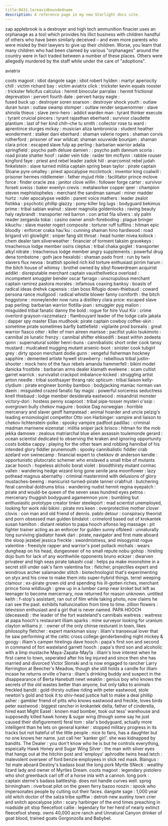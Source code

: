 ```yaml
---
title:0431.loreavidboundedname
description: A reference page in my new Starlight docs site.
---
```

zap applebrook is a destroyer and high tech ammunition finacier
uses an orphanage as a tool which provides his illict business with children
handful of others who have been similarly deceived – 
and even more parents who were misled by their lawyers to give up their children. 
Worse, you learn that many children who had been claimed by various "orphanages" around the country were in fact traded between a number of these places. 
Others were allegedly murdered by the staff while under the care of "adoptions". 



aviatrix


coots magoot : idiot
dangote sage : idiot
robert hylden : martyr
aperiocity chill : victim
richard bay : victim
aviatrix click : trickster 
kevin equals rooster : trickster
felicifus calculus : hermit
binocular parralax : hermit
frictional deprevation : pervert
fourth date : pervert
harpy eagle :   
fused buck up : destroyer
soren soarson : destroyer
shock youth : outlaw
duran turan : outlaw
swamp stomper : outlaw
render sequenomner : slave
shinola thieus : slave
zero-hero : addict
warden man : tyrant
thinker execute : tyrant
cruicial pincers : tyrant 
rajasthan eberhard : survivor
claudette plantium : last of her kind
chih-che tu smith : collector
rose tu ward : aprentince
sturges mckay : musician
aliza lambronicia : student
heather wonderment : stalker
dani eberhard : shaman
valerie rogers : shaman
corvis rutherford : prisoner of war
wildcat: shaman
xouvwide bounjam : shaman
clara price : escaped slave
fulp ap perling : barbarian warrior
adalia springfield : psycho path
deluxe damien : : psycho path
dannum scoria : road pirate
shatter hoof : raider
vein tide : raider
tim mcflynn : rabble rouser
kingford faye : priest and rebel leader
zadok hill : anarcomist rebel
judah finkelstein : slave turned militia captain
spring bean taylor : pirate captain Sloane
pyre omalley : priest
apocalypse mcclintock : inventor
king coalwill : prisoner
hermes riddlemeier : father
myjud rhile : facilitator
prince mclove force : finder
oracle zea : janitor
clove willin : follower
forge carter : survivor
forseti sveiss : baker
evenlyn crevis : metalworker
copper qeer : champion
steven mephistopheles : merchant
the sandman samuel : miner
madder hurtz : ruler
apocalypse veddin : parent
voice mathers : leader
zealot fistikka : psychotic
phillip glazzy : pony-killer 
big lugs : bodyguard
bekimus prime : tribal
sabian walnut : slaver
magnolia goldenlocks : raving beauty
haly raybrandt : transporter
red barron : con artist 
fila silvers : sly palm reader 
zerganda tokai : casino owner
anish-foreboding : plague bringer
kikuchu : slave master 
rogert composite : torturer
ruff tufflins : hitman
epic bloodly : enforcer
craka hau'ku : cunning shaman
hino hardwood : road brigand
viri glowlight : sniper
fang slit throat : head hunter
nivea kollock : chem dealer
tam silverweather : financier of torment 
taksim gravekeys : treacherous lodge member
osiris cleptus : tribal
chaka goglet :  transporter
alkyl nitrate : treacherous lodge member
angry supplements : powerful drug
dena tombstone : goth
jace hexalobi :  shaman
pado front : run by twin slavers
flux nevoa : brattish spoiled rich kid torture enthusiast
pirrim harum : the bitch
house of whimsy : brothel owned by sibyl flowerdream
acquirist addikt : disreputable merchant captain
vauxthellvetica overload : incompetent smuggler
bender oscar farrago : unscrupulous merchant captain
ramirez pastora morales : infamous
coaxing banksy : boasts of radical ideas
drehvk capensis : clan boss Rifugio
down-thiebaud : coward persona
rance mullgood : radical whistle blower
fanny cornforth : the bitch 
hoggstone : moneylender now runs a distillery
clara price: escaped slave
pap perling: barbarian warrior
flotilla-joan :  smuggler
pyg malion : misguided tribal fanatic
danny the bold : rogue for hire
Vuul Kiv : crime overlord
grayson-razzmatazz : flambouyant leader of the lodge
calix jakata : dapper spy master
Elias mudhook: pirate captain 
cowboy coffee-skin : sometime pirate sometimes barfly
battlefield : vigilante
prod borealis : great warrior
fiasco otter : killer of men
aireen marisse : pacifist
yukio tsukimoto : cannibal
ze lunatic frenzy : cannibal
shifter ehksedifi : beast within
zedeeta qonn : supernatural solder
henri-buns : cannibalistic short order cook 
tansy mustard : mudcaked mugging mutant
arsenic-boot : sinister cook
tubgirl grey : dirty spoon merchant
dodie gunn : vengeful fisherman
hockney sapphire : demented artiste
hywell strawberry : rebellious tribal
justin-shooter : mock hero of the faux rebels 
amanda hammerfell : bikini model
danicka frostbite : barbarian arms dealer
klamath eveleene : scam cultist
garret warrick : survivalist crackpot
imbalance-kicked : struggling artist 
anton needle : tribal soothsayer
thrang ratc opticum : tribal liaison
kelly-clydium : pirate engineer
bomby bamboo : bodyjacking maniac
norman van daem : misguided crazed fanatic
fay magic : powerful sorceress seductress
knell thiebaud : lodge member
desiderata eastwood : misandrist monster
victory-dori : hostess
penny soaproot : tribal pipe-tosser
mysteri o'ssip : overgrown bully
chekov maguire : bookie
Dag norwegian : horrible mercenary and slaver
geoff hampstead : animal hoarder and uncle pelzig's leading ernomologist competitor
Otto von Harbinger: vampire and liaison to chekov
lichtenstein-polke : spooky vampire
padfoot padillac : criminal madman
marinene eizenstat : militia sniper
jack brisco : hitman for the mob 
jekka damowe : zealous matriarchal blue alien assassin
toulemonde gerard : ocean scientist dedicated to observing the kraken and ignoring opportunity costs
bobba cappy : playing for the other team and robbing hannibal of his intended glory
fiddler prunemouth : spooky cannibalistic fiddler crab
azelard von swinecamp : financial expert to chekkov
dr anderson kendle : opportunistic plutocratic schemer who enslaved a small tribe of mutants
zacar hooch : hopeless alcholic
borat violet : bloodthirsty mutant
cormac vallen : wandering hedge wizard long gone senile
jana moonflower : lazy pothead
magnus abernathy : criminal mastermind with delusions of glory
mustaches-beeing : manicurist-turned-pirate
tanner crabfruit : butchering feral cannibal
doldrums bliss : wandering nudist hermit
regina eyepatch : pirate and would-be queen of the seven seas
hundred eyes petros : mercenary thuggish bodyguard
agamemnon yore : bumbling but enthusiastic prototype creator
tinker steeleport : mad scientist unemployed, looking for work
niki bikini : pirate
mrs keen : overprotective mother
clover clovis : con man and old friend of dennis.
pablo detour : conspiracy theorist and porn obsessed man
gulden bindalot : crimelord based out of krokantek
susan hamilton : distant relation to papa hooch
alfonso leg massage : pit fighter trainer acting as an enforcer for gulden
sunny ofbleed : unnaturally long surviving gladiator
hawk dari : pirate, navigator and first mate aboard the sloop jezebel
jessica freckle : swordmistress, and misogynist
rogue valentine : freestyle rapper and warrior's poet
pollack michals : wears dungheap on his head, dungeoneer of no small repute
nobu gohop : hireling dojo bum for lack of any worthwhile opponents
bruno eckzer : dwarven privateer and high seas pirate
takashi coal :  helps pa make moonshine in a secret still under oak's farm
valentina fox : fletcher, projectiles expert and wondrous archer
salamander stitch : biotechnologist that's experimenting on styx and his crew to make them into super-hybrid things.
terrel weeping clamour : ex-pirate grown old and spending his ill-gotten riches, merchant prince
fiona wildlough : grew up in a lumber camp near kroket but left as teenager to become mercernary, now returned for reason unknown.
untitled keith : f-stop's assistant, ran out of film while taking photo, now claims he can see the past. exhibits halluncination from time to time.
zillion flowers : television enthusiast and a girl that is never named.
PAPA HOOCH (deceased) : the leader of the fort wasteland's cannibals
waitress : waitress at papa hooch's restaurant
illiam sparks : mine surveyor looking for uranium
clayton williams jr. : owner of the only chinse resturant in town, likes philosophy
fletcher : expert marksman
sissy : illiam's transexual lover that he saw performing at the celtic cross college genderbending night
mickey & googy : illiam's camper hirelings
dave hooch : papa's first son and second in command of fort wasteland
garrett hooch : papa's third son and alcoholic with a limp mustache 
Maya-Zapata-May1a : illiam's love interest when he first came to town, seperated after his leg injured and since then she has married and divorced Victor Slonski and is now engaged to rancher Larry Kerrington at Beecher's Meadow, though she still holds a candle for illiam incase he returns
orville o'harra : illiam's drinking buddy and suspect in the disappearance of Berta Hanebutt 
newt weaklin : genius boy who knows the secrets of the old wastes better than anyone, but only talks to animals 
freckled bandit : gold-thirsty outlaw riding with peter eastwood, stole newton's gold and took it to shiv-head justice hall to make a deal
phillip asher : gambler friend of pitts who knows eastwood and freckle, loves birds
peter eastwood : biggest rancher in krokantek delta, father of cinderella, hired east
Might Easel :  known mad bomber, took out tess' warehouse and supposedly killed hawk honey & sugar wing (though some say he just caused their disfigurement)
feral tom : silar's bodyguard, actually more intelligent than he lets on
general kanker : stopped military progress in its tracks but not hateful of the little people : nice to fans, has a daughter but no one knows her name. just call her 'kanker girl'. she was kidnapped by bandits.
The Dealer : you don't know who he is but he controls everything, espeically Hawk Honey and Sugar Wing
Silver : the man with silver eyes that hangs out at the hitchin post and 'employs' aphrodite twins
head letch : malevolent overseer of ford benzie employees in slick red mask.
Blangus : 1st mate aboard Destiny's badass boat the long pork
Myrtle SNeck : wealthy lizard lady and owner of Myrtles Dream.
coots magoot :  legendary pistolero who shot greenback carl off of a horse inla with a cannon.
long pork : captain sterne's badass battleship. does not handle curves well.
sprog birmingham : riverboat pilot on the green ferry
bazoo roozin : spook who impersonates people by cutting out their faces.
dangote sage :  1,000 year old witch doctor of the salza tribe
spifftw : detroit-new austiny town crier and snitch
apocalypse john : scary harbinger of the end times preaching in roadside pit stop
fleecefoot callie : legendary for her herd of nearly extinct fleecefoot sheep. owns 40,000 acre ranch and Unnatural Canyon drinker of goat blood, trained goats Gorgonzolla and Babybel.
































